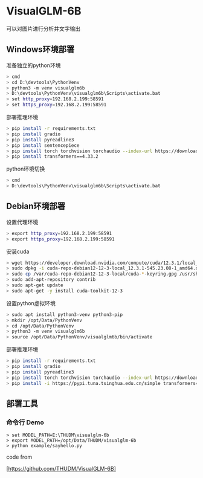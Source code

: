 
# VisualGLM-6B

可以对图片进行分析并文字输出

## Windows环境部署

 准备独立的python环境
```bash
> cmd
> cd D:\devtools\PythonVenv
> python3 -m venv visualglm6b
> D:\devtools\PythonVenv\visualglm6b\Scripts\activate.bat
> set http_proxy=192.168.2.199:58591
> set https_proxy=192.168.2.199:58591
```

部署推理环境
```bash
> pip install -r requirements.txt
> pip install gradio
> pip install pyreadline3
> pip install sentencepiece
> pip install torch torchvision torchaudio --index-url https://download.pytorch.org/whl/cu118
> pip install transformers==4.33.2
```

python环境切换
```bash
> cmd
> D:\devtools\PythonVenv\visualglm6b\Scripts\activate.bat
```


## Debian环境部署

设置代理环境
```bash
> export http_proxy=192.168.2.199:58591
> export https_proxy=192.168.2.199:58591
```

安装cuda
```bash
> wget https://developer.download.nvidia.com/compute/cuda/12.3.1/local_installers/cuda-repo-debian12-12-3-local_12.3.1-545.23.08-1_amd64.deb
> sudo dpkg -i cuda-repo-debian12-12-3-local_12.3.1-545.23.08-1_amd64.deb
> sudo cp /var/cuda-repo-debian12-12-3-local/cuda-*-keyring.gpg /usr/share/keyrings/
> sudo add-apt-repository contrib
> sudo apt-get update
> sudo apt-get -y install cuda-toolkit-12-3
```

设置python虚拟环境
```bash
> sudo apt install python3-venv python3-pip
> mkdir /opt/Data/PythonVenv
> cd /opt/Data/PythonVenv
> python3 -m venv visualglm6b
> source /opt/Data/PythonVenv/visualglm6b/bin/activate
```

部署推理环境
```bash
> pip install -r requirements.txt
> pip install gradio
> pip install pyreadline3
> pip install torch torchvision torchaudio --index-url https://download.pytorch.org/whl/cu118
> pip install -i https://pypi.tuna.tsinghua.edu.cn/simple transformers==4.33.2
```


## 部署工具

### 命令行 Demo

```shell
> set MODEL_PATH=E:\THUDM\visualglm-6b
> export MODEL_PATH=/opt/Data/THUDM/visualglm-6b
> python example/sayhello.py
```

code from

[https://github.com/THUDM/VisualGLM-6B]
